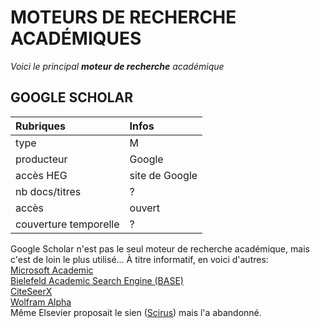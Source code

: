 # MOTEURS DE RECHERCHE ACADÉMIQUES

*Voici le principal **moteur de recherche** académique*   

## GOOGLE SCHOLAR

| Rubriques | Infos |
| :-------- | :---- |
| type | M |
| producteur | Google |
| accès HEG | site de Google |
| nb docs/titres | ? |
| accès | ouvert |
| couverture temporelle | ? |

Google Scholar n'est pas le seul moteur de recherche académique, mais c'est de loin le plus utilisé... À titre informatif, en voici d'autres:   
[Microsoft Academic](http://academic.microsoft.com/)   
[Bielefeld Academic Search Engine (BASE)](https://www.base-search.net/)   
[CiteSeerX](http://citeseerx.ist.psu.edu)   
[Wolfram Alpha](https://www.wolframalpha.com)    
Même Elsevier proposait le sien ([Scirus](http://www.sciencedirect.com/scirus/)) mais l'a abandonné.   
